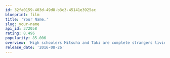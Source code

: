 ```yaml
---
id: 32fa0159-403d-49d8-b3c3-45141e3925ac
blueprint: film
title: 'Your Name.'
slug: your-name
api_id: 372058
rating: 8.496
popularity: 85.006
overview: 'High schoolers Mitsuha and Taki are complete strangers living separate lives. But one night, they suddenly switch places. Mitsuha wakes up in Taki’s body, and he in hers. This bizarre occurrence continues to happen randomly, and the two must adjust their lives around each other.'
release_date: '2016-08-26'
---
```


